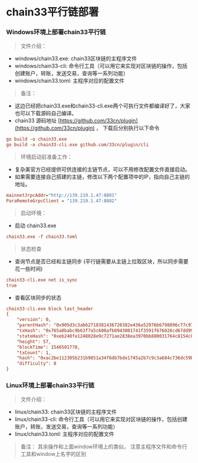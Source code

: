 # chain33平行链部署

### Windows环境上部署chain33平行链

> 文件介绍：
- windows/chain33.exe:   chain33区块链的主程序文件
- windows/chain33-cli: 命令行工具（可以用它来实现对区块链的操作，包括创建账户，转账，发送交易，查询等一系列功能）
- windows/chain33.toml: 主程序对应的配置文件

> 备注：
- 这边已经把chain33.exe和chain33-cli.exe两个可执行文件都编译好了，大家也可以下载源码自己编译。
- chain33 源码地址 [https://github.com/33cn/plugin](https://github.com/33cn/plugin) ， 下载后分别执行以下命令

```ini
go build -o chain33.exe
go build -o chain33-cli.exe github.com/33cn/plugin/cli
```

> 环境启动前准备工作：
- 复杂美官方已经提供可供连接的主链节点，可以不用修改配置文件直接启动。
- 如果需要连接自己搭建的主链，修改以下两个配置项中的IP，指向自己主链的地址。

```ini
mainnetJrpcAddr="http://139.219.1.47:8801"
ParaRemoteGrpcClient = "139.219.1.47:8802"
```

> 启动环境：
- 启动 chain33.exe

```ini
chain33.exe -f chain33.toml
```

> 状态检查
- 查询节点是否已经和主链同步 (平行链需要从主链上拉取区块，所以同步需要花一些时间)
```ini
chain33-cli.exe net is_sync
true
```

- 查看区块同步的状态
```ini
chain33-cli.exe block last_header
{
    "version": 0,
    "parentHash": "0x905d3c3ab62718381436720382e436a52976b6798896c77c97cb4e751e3a67c9",
    "txHash": "0x765a8babc9b63f7a5c608afb0943001741f3591f676026cd67dd99f6b3ad5122",
    "stateHash": "0xeb240fe1248028e9c7271ae2838ea3970bb880031764c8154c8bce2d16262cb7",
    "height": 57,
    "blockTime": 1546501778,
    "txCount": 1,
    "hash": "0xac2be112305b231b9851a34f6db7bde1745a2b7c9c3a684c736dc59baf3e6e51",
    "difficulty": 0
}
```

### Linux环境上部署chain33平行链

> 文件介绍：
- linux/chain33:   chain33区块链的主程序文件
- linux/chain33-cli: 命令行工具（可以用它来实现对区块链的操作，包括创建账户，转账，发送交易，查询等一系列功能）
- linux/chain33.toml: 主程序对应的配置文件

> 备注：
其余操作和上面window环境上的类似， 注意主程序文件和命令行工具和window上名字的区别